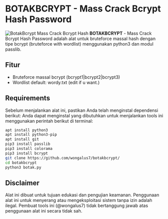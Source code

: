 # BOTAKBCRYPT - Mass Crack Bcrypt Hash Password
![BotakBcrypt Mass Crack Bcrypt Hash](https://i.imgur.com/fkkhqIW.png)
**BOTAKBCRYPT** - Mass Crack Bcrypt Hash Password adalah alat untuk bruteforce massal hash dengan tipe bcrypt (bruteforce with wordlist) menggunakan python3 dan modul passlib.

## Fitur
- Bruteforce massal bcrypt (bcrypt1|bcrypt2|bcrypt3)
- Wordlist default: wordy.txt (edit if u want.)

## Requirements
Sebelum menjalankan alat ini, pastikan Anda telah menginstal dependensi berikut:
Anda dapat menginstal yang dibutuhkan untuk menjalankan tools ini menggunakan perintah berikut di terminal:

```bash
apt install python3
apt install python3-pip
apt install git
pip3 install passlib
pip3 install colorama
pip3 install bcrypt
git clone https://github.com/wongalus7/botakbcrypt/
cd botakbcrypt
python3 botak.py
```
## Disclaimer
Alat ini dibuat untuk tujuan edukasi dan pengujian keamanan. Penggunaan alat ini untuk menyerang atau mengeksploitasi sistem tanpa izin adalah ilegal. Pembuat tools ini (@wongalus7) tidak bertanggung jawab atas penggunaan alat ini secara tidak sah.
